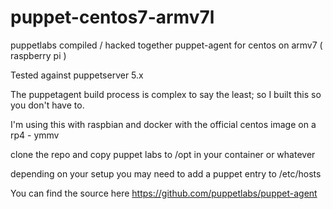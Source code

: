 # puppet-centos7-armv7l
puppetlabs compiled / hacked together puppet-agent for centos on armv7 ( raspberry pi ) 

Tested against puppetserver 5.x

The puppetagent build process is complex to say the least; so I built this so you don't have to.

I'm using this with raspbian and docker with the official centos image on a rp4 - ymmv

clone the repo and copy puppet labs to /opt in your container or whatever

depending on your setup you may need to add a puppet entry to /etc/hosts

You can find the source here https://github.com/puppetlabs/puppet-agent 


